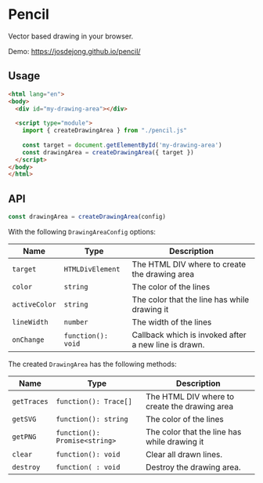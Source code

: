 # Pencil

Vector based drawing in your browser.

Demo: https://josdejong.github.io/pencil/

## Usage

```html
<html lang="en">
<body>
  <div id="my-drawing-area"></div>
  
  <script type="module">
    import { createDrawingArea } from "./pencil.js"
  
    const target = document.getElementById('my-drawing-area')
    const drawingArea = createDrawingArea({ target })
  </script>
</body>
</html>
```

## API

```js
const drawingArea = createDrawingArea(config)
```

With the following `DrawingAreaConfig` options:

| Name          | Type               | Description                                          |
|---------------|--------------------|------------------------------------------------------|
| `target`      | `HTMLDivElement`   | The HTML DIV where to create the drawing area        |
| `color`       | `string`           | The color of the lines                               |
| `activeColor` | `string`           | The color that the line has while drawing it         |
| `lineWidth`   | `number`           | The width of the lines                               |
| `onChange`    | `function(): void` | Callback which is invoked after a new line is drawn. |

The created `DrawingArea` has the following methods:

| Name        | Type                          | Description                                   |
|-------------|-------------------------------|-----------------------------------------------|
| `getTraces` | `function(): Trace[]`         | The HTML DIV where to create the drawing area |
| `getSVG`    | `function(): string`          | The color of the lines                        |
| `getPNG`    | `function(): Promise<string>` | The color that the line has while drawing it  |
| `clear`     | `function(): void`            | Clear all drawn lines.                        |
| `destroy`   | `function( : void`            | Destroy the drawing area.                     |

